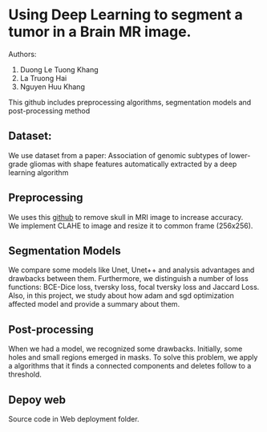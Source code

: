 # Using Deep Learning to segment a tumor in a Brain MR image.

Authors:
1.  Duong Le Tuong Khang
2.  La Truong Hai
3.  Nguyen Huu Khang

This github includes preprocessing algorithms, segmentation models and post-processing method

## Dataset:
We use dataset from a paper: Association of genomic subtypes of lower-grade gliomas with shape features automatically extracted by a deep learning algorithm

## Preprocessing
We uses this [github](https://github.com/MaciejMazurowski/brain-segmentation) to remove skull in MRI image to increase accuracy.  
We implement CLAHE to image and resize it to common frame (256x256). 

## Segmentation Models
We compare some models like Unet, Unet++ and analysis advantages and drawbacks between them. Furthermore, we distinguish a number of loss functions: BCE-Dice loss, tversky loss, focal tversky loss and Jaccard Loss. Also, in this project, we study about how adam and sgd optimization affected model and provide a summary about them.

## Post-processing
When we had a model, we recognized some drawbacks. Initially, some holes and small regions emerged in masks. To solve this problem, we apply a algorithms that it finds a connected components and deletes follow to a threshold.

## Depoy web
Source code in Web deployment folder. 
